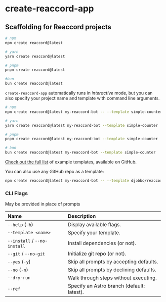 # create-reaccord-app

## Scaffolding for Reaccord projects

```bash
# npm
npm create reaccord@latest

# yarn
yarn create reaccord@latest

# pnpm
pnpm create reaccord@latest

#bun
bun create reaccord@latest
```

`create-reaccord-app` automatically runs in _interactive_ mode, but you can also specify your project name and template with command line arguments.

```bash
# npm
npm create reaccord@latest my-reaccord-bot -- --template simple-counter

# yarn
yarn create reaccord@latest my-reaccord-bot --template simple-counter

# pnpm
pnpm create reaccord@latest my-reaccord-bot --template simple-counter

# bun
bun create reaccord@latest my-reaccord-bot --template simple-counter
```

[Check out the full list][examples] of example templates, available on GitHub.

You can also use any GitHub repo as a template:

```bash
npm create reaccord@latest my-reaccord-bot -- --template djobbo/reaccord-template
```

### CLI Flags

May be provided in place of prompts

| Name                         | Description                                            |
| :--------------------------- | :----------------------------------------------------- |
| `--help` (`-h`)              | Display available flags.                               |
| `--template <name>`          | Specify your template.                                 |
| `--install` / `--no-install` | Install dependencies (or not).                         |
| `--git` / `--no-git`         | Initialize git repo (or not).                          |
| `--yes` (`-y`)               | Skip all prompts by accepting defaults.                |
| `--no` (`-n`)                | Skip all prompts by declining defaults.                |
| `--dry-run`                  | Walk through steps without executing.                  |
| `--ref`                      | Specify an Astro branch (default: latest).             |

[examples]: https://github.com/djobbo/reaccord/tree/master/examples